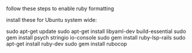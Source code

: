 follow these steps to enable ruby formatting

install these for Ubuntu system wide: 

sudo apt-get update
sudo apt-get install libyaml-dev build-essential
sudo gem install psych stringio io-console
sudo gem install ruby-lsp-rails
sudo apt-get install ruby-dev
sudo gem install rubocop

